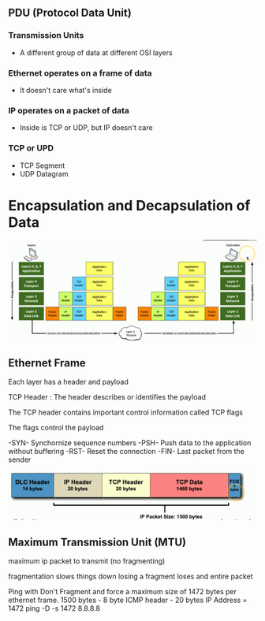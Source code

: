## PDU (Protocol Data Unit)

### Transmission Units
- A different group of data at different OSI layers
### Ethernet operates on a frame of data
- It doesn't care what's inside
### IP operates on a packet of data
- Inside is TCP or UDP, but IP doesn't care
### TCP or UPD
- TCP Segment
- UDP Datagram

# Encapsulation and Decapsulation of Data

![Encapsulattion and Decapsulation](https://raw.githubusercontent.com/jcooper94/jcooper94/main/knowledge%20base/network%2B/materials/images/encapsulation_decapsulation.PNG)

## Ethernet Frame

Each layer has a header and payload

TCP Header :
The header describes or identifies the payload

The TCP header contains important control information called TCP flags

The flags control the payload

-SYN- Synchornize sequence numbers
-PSH- Push data to the application without buffering
-RST- Reset the connection
-FIN- Last packet from the sender

![Encapsulattion and Decapsulation](https://raw.githubusercontent.com/jcooper94/jcooper94/main/knowledge%20base/network%2B/materials/images/ethernet_frame.PNG)

## Maximum Transmission Unit (MTU)
maximum ip packet to transmit (no fragmenting)

fragmentation slows things down
losing a fragment loses and entire packet

Ping with Don't Fragment and force a maximum size of 1472 bytes per ethernet frame.
1500 bytes - 8 byte ICMP header - 20 bytes IP Address = 1472
ping -D -s 1472 8.8.8.8